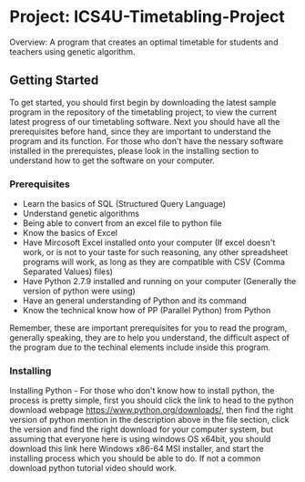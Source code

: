 # Project: ICS4U-Timetabling-Project
Overview: A program that creates an optimal timetable for students and teachers using genetic algorithm.
## Getting Started
To get started, you should first begin by downloading the latest sample program in the repository of the timetabling project, to view the current latest progress of our timetabling software. Next you should have all the prerequisites before hand, since they are important to understand the program and its function. For those who don't have the nessary software installed in the prerequistes, please look in the installing section to understand how to get the software on your computer.
### Prerequisites
- Learn the basics of SQL (Structured Query Language)
- Understand genetic algorithms
- Being able to convert from an excel file to python file
- Know the basics of Excel
- Have Mircosoft Excel installed onto your computer (If excel doesn't work, or is not to your taste for such reasoning, any other spreadsheet programs will work, as long as they are compatible with CSV (Comma Separated Values) files)
- Have Python 2.7.9 installed and running on your computer (Generally the version of python were using)
- Have an general understanding of Python and its command
- Know the technical know how of PP (Parallel Python) from Python

Remember, these are important prerequisites for you to read the program, generally speaking, they are to help you understand, the difficult aspect of the program  due to the techinal elements include inside this program.    
### Installing
Installing Python - For those who don't know how to install python, the process is pretty simple, first you should click the link to head to the python download webpage https://www.python.org/downloads/, then find the right version of python mention in the description above in the file section, click the version and find the right download for your computer system, but assuming that everyone here is using windows OS x64bit, you should download this link here Windows x86-64 MSI installer, and start the installing process which you should be able to do. If not a common download python tutorial video should work.
